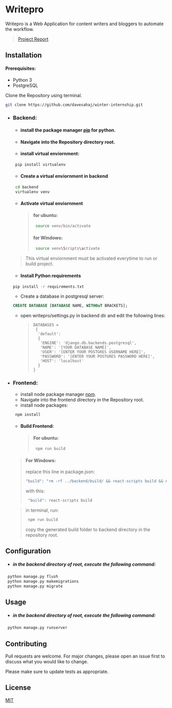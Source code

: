 # Writepro

Writepro is a Web Application for content writers and bloggers to automate the workflow.
> [Project Report](/WI-Report2021.pdf)

## Installation

#### Prerequisites:

- Python 3
- PostgreSQL

Clone the Repository using terminal.

```bash
git clone https://github.com/davesahaj/winter-internship.git
```

- ### Backend:

  - #### install the package manager [pip](https://pip.pypa.io/en/stable/) for python.
  - #### Navigate into the Repository directory root.
  - #### install virtual enviornment:

  ```bash
   pip install virtualenv
  ```

  - #### Create a virtual enviornment in backend

  ```bash
   cd backend
   virtualenv venv
  ```

  - #### Activate virtual enviornment
    > #### for ubuntu:
    >
    > ```bash
    >  source venv/bin/activate
    > ```
    >
    > #### for Windows:
    >
    > ```bash
    >  source venv\Scripts\activate
    > ```

  > This virtual enviornment must be activated everytime to run or build project.

  - #### Install Python requirements

  ```bash
  pip install -r requirements.txt
  ```

  - Create a database in postgresql server:

  ```sql
  CREATE DATABASE [DATABASE NAME, WITHOuT BRACKETS];
  ```

  - open writepro/settings.py in backend dir and edit the following lines:
    >     DATABASES =
    >      {
    >       'default':
    >       {
    >        'ENGINE': 'django.db.backends.postgresql',
    >        'NAME': '[YOUR DATABASE NAME]',
    >        'USER': '[ENTER YOUR POSTGRES USERNAME HERE]',
    >        'PASSWORD': '[ENTER YOUR POSTGRES PASSWORD HERE]',
    >        'HOST': 'localhost'
    >       }
    >     }

- ### Frontend:

  - install node package manager [npm](https://www.npmjs.com/).
  - Navigate into the frontend directory in the Repository root.
  - install node packages:

  ```bash
   npm install
  ```

  - #### Build Frontend:
    > #### For ubuntu:
    >
    > ```bash
    >  npm run build
    > ```

  > #### For Windows:
  >
  > replace this line in package.json:
  >
  > ```bash
  > "build": "rm -rf ../backend/build/ && react-scripts build && cp -r build ../backend/build",
  > ```
  >
  > with this:
  >
  > ```bash
  >  "build": react-scripts build
  > ```

  > in terminal, run:
  >
  > ```bash
  >  npm run build
  > ```
  >
  > copy the generated build folder to backend directory in the repository root.

## Configuration

- ##### in the backend directory of root, execute the following command:

```bash
 python manage.py flush
 python manage.py makemigrations
 python manage.py migrate
```

## Usage

- ##### in the backend directory of root, execute the following command:

```bash
 python manage.py runserver
```

## Contributing

Pull requests are welcome. For major changes, please open an issue first to discuss what you would like to change.

Please make sure to update tests as appropriate.

## License

[MIT](https://choosealicense.com/licenses/mit/)
